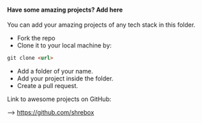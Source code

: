 #### Have some amazing projects? Add here
You can add your amazing projects of any tech stack in this folder.
- Fork the repo
- Clone it to your local machine by: 
```markdown
git clone <url>
```
- Add a folder of your name.
- Add your project inside the folder.
- Create a pull request.

Link to awesome projects on GitHub:

--> https://github.com/shrebox
